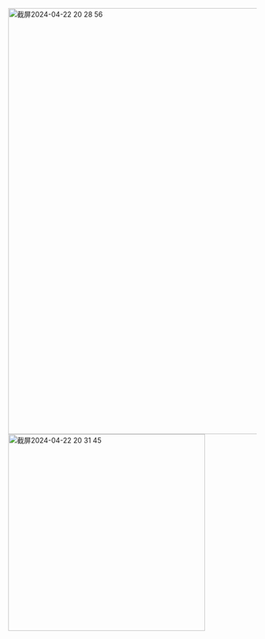 <img width="864" alt="截屏2024-04-22 20 28 56" src="https://github.com/xkong-study/reggie_delivery_note/assets/100473178/e1e770aa-555c-4117-a59b-d03afa4d4712">

<img width="399" alt="截屏2024-04-22 20 31 45" src="https://github.com/xkong-study/reggie_delivery_note/assets/100473178/1fe00abe-020e-4538-b431-9e82beb75067">
